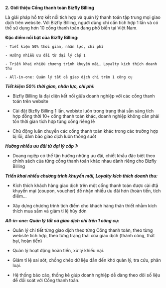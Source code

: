**2. Giới thiệu Cổng thanh toán Bizfly Billing**

Là giải pháp hỗ trợ kết nối tích hợp và quản lý thanh toán tập trung mọi giao dịch trên website. Với Bizfly Billing, người dùng chỉ cần tích hợp 1 lần và có thể sử dụng hơn 10 cổng thanh toán đang phổ biến tại Việt Nam.

**Đặc điểm nổi bật của Bizfly Billing:**

    - Tiết kiệm 50% thời gian, nhân lực, chi phí
    
    - Hưởng nhiều ưu đãi từ đại lý cấp 1
    
    - Triển khai nhiều chương trình khuyến mãi, Loyalty kích thích doanh thu
    
    - All-in-one: Quản lý tất cả giao dịch chỉ trên 1 công cụ

***Tiết kiệm 50% thời gian, nhân lực, chi phí:***

- Bizfly Billing là đại diện kết nối giữa doanh nghiệp với các cổng thanh toán trên website

- Cài đặt Bizfly Billing 1 lần, webiste luôn trong trạng thái sẵn sàng tích hợp đồng thời 10+ cổng thanh toán khác, doanh nghiệp không cần phải tốn thời gian tích hợp từng cổng riêng lẻ

- Chủ động luân chuyển các cổng thanh toán khác trong các trường hợp bị lỗi, đảm bảo giao dịch luôn thông suốt

***Hưởng nhiều ưu đãi từ đại lý cấp 1:***

- Doang ngiệp có thể tận hưởng những ưu đãi, chiết khấu đặc biệt theo chính sách của từng cổng thanh toán khác nhau dành riêng  cho Bizfly Billing

***Triển khai nhiều chương trình khuyến mãi, Loyalty kích thích doanh thu:*** 

- Kích thích khách hàng giao dịch trên một cổng thanh toán được cài đtặ khuyến mại (coupon, voucher) để nhận nhiều ưu đãi hơn (hoàn tiền, tích điểm...

- Xây dựng chương trình tích điểm cho khách hàng thân thiết nhằm kích thích mua sắm và giảm tỉ lệ hủy đơn

***All-in-one: Quản lý tất cả giao dịch chỉ trên 1 công cụ:***

- Quản lý chi tiết từng giao dịch theo từng Cổng thanh toán, theo từng website tích hợp, theo từng trạng thái của giao dịch (thành công, thất bại, hoàn tiền)

- Quản lý hoạt động hoàn tiền, xử lý khiếu nại.

- Giảm tỉ lệ sai sót, chồng chéo dữ liệu dẫn đến khó quản lý, tra cứu, phân loại.

- Hệ thống báo cáo, thống kê giúp doanh nghiệp dễ dàng theo dõi số liệu để đối soát với Cổng thanh toán.